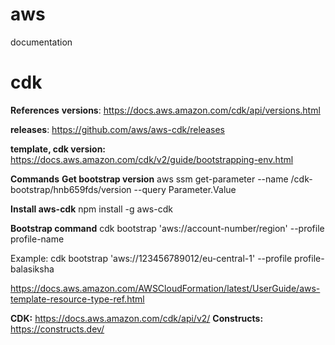 # aws
documentation

# cdk
**References**
**versions**: https://docs.aws.amazon.com/cdk/api/versions.html
 
**releases**: https://github.com/aws/aws-cdk/releases
 
**template, cdk version:**
https://docs.aws.amazon.com/cdk/v2/guide/bootstrapping-env.html

**Commands**
**Get bootstrap version**
aws ssm get-parameter --name /cdk-bootstrap/hnb659fds/version --query Parameter.Value

**Install aws-cdk**
npm install -g aws-cdk

**Bootstrap command**
cdk bootstrap 'aws://account-number/region' --profile profile-name

Example: cdk bootstrap 'aws://123456789012/eu-central-1' --profile profile-balasiksha


https://docs.aws.amazon.com/AWSCloudFormation/latest/UserGuide/aws-template-resource-type-ref.html

**CDK:** https://docs.aws.amazon.com/cdk/api/v2/
**Constructs:** https://constructs.dev/

